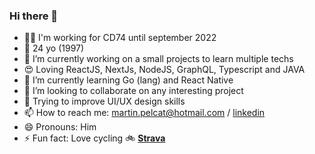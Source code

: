 ### Hi there 👋

- 👨‍💻 I'm working for CD74 until september 2022
- 🎂 24 yo (1997)
- 🔭 I’m currently working on a small projects to learn multiple techs
- 😍 Loving ReactJS, NextJs, NodeJS, GraphQL, Typescript and JAVA
- 🌱 I’m currently learning Go (lang) and React Native
- 👯 I’m looking to collaborate on any interesting project
- 🤔 Trying to improve UI/UX design skills
- 📫 How to reach me: martin.pelcat@hotmail.com / [linkedin](https://www.linkedin.com/in/martinpelcat/)
- 😄 Pronouns: Him
- ⚡ Fun fact: Love cycling 🚲 **[Strava](https://www.strava.com/athletes/44058631)**

